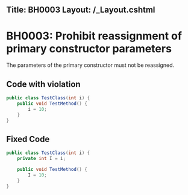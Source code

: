 Title: BH0003
Layout: /_Layout.cshtml
---
<h1>BH0003: Prohibit reassignment of primary constructor parameters</h1>

<p>The parameters of the primary constructor must not be reassigned.</p>

<h2>Code with violation</h2>

```csharp
public class TestClass(int i) {
    public void TestMethod() {
        i = 10;
    }
}
```

<h2>Fixed Code</h2>

```csharp
public class TestClass(int i) {
    private int I = i;

    public void TestMethod() {
        I = 10;
    }
}
```
